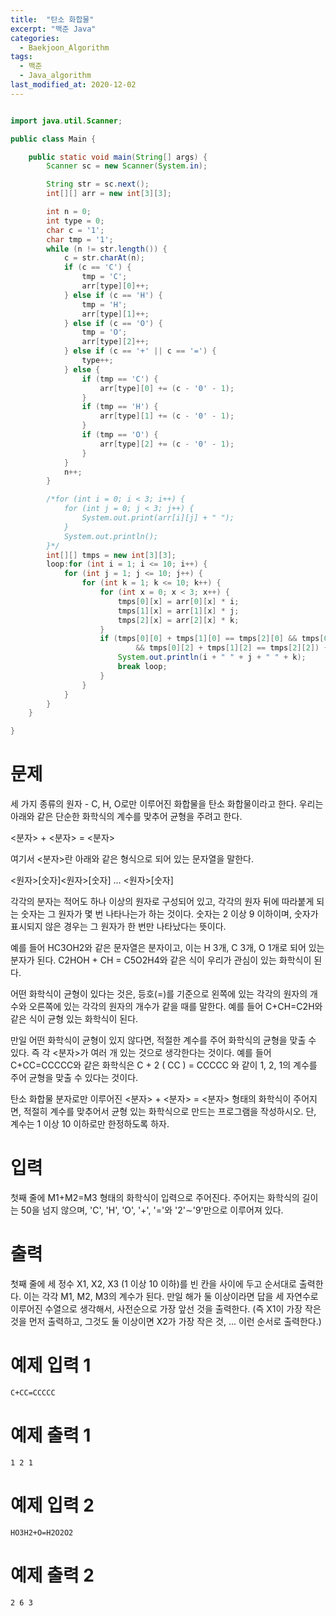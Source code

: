```yaml
---
title:  "탄소 화합물"
excerpt: "백준 Java"
categories:
  - Baekjoon_Algorithm
tags:
  - 백준
  - Java_algorithm
last_modified_at: 2020-12-02
---
```


```java

import java.util.Scanner;

public class Main {

	public static void main(String[] args) {
		Scanner sc = new Scanner(System.in);

		String str = sc.next();
		int[][] arr = new int[3][3];

		int n = 0;
		int type = 0;
		char c = '1';
		char tmp = '1';
		while (n != str.length()) {
			c = str.charAt(n);
			if (c == 'C') {
				tmp = 'C';
				arr[type][0]++;
			} else if (c == 'H') {
				tmp = 'H';
				arr[type][1]++;
			} else if (c == 'O') {
				tmp = 'O';
				arr[type][2]++;
			} else if (c == '+' || c == '=') {
				type++;
			} else {
				if (tmp == 'C') {
					arr[type][0] += (c - '0' - 1);
				}
				if (tmp == 'H') {
					arr[type][1] += (c - '0' - 1);
				}
				if (tmp == 'O') {
					arr[type][2] += (c - '0' - 1);
				}
			}
			n++;
		}

		/*for (int i = 0; i < 3; i++) {
			for (int j = 0; j < 3; j++) {
				System.out.print(arr[i][j] + " ");
			}
			System.out.println();
		}*/
		int[][] tmps = new int[3][3];
		loop:for (int i = 1; i <= 10; i++) {
			for (int j = 1; j <= 10; j++) {
				for (int k = 1; k <= 10; k++) {
					for (int x = 0; x < 3; x++) {
						tmps[0][x] = arr[0][x] * i;
						tmps[1][x] = arr[1][x] * j;
						tmps[2][x] = arr[2][x] * k;
					}
					if (tmps[0][0] + tmps[1][0] == tmps[2][0] && tmps[0][1] + tmps[1][1] == tmps[2][1]
							&& tmps[0][2] + tmps[1][2] == tmps[2][2]) {
						System.out.println(i + " " + j + " " + k);
						break loop;
					}
				}
			}
		}
	}

}
```


# 문제

세 가지 종류의 원자 - C, H, O로만 이루어진 화합물을 탄소 화합물이라고 한다. 우리는 아래와 같은 단순한 화학식의 계수를 맞추어 균형을 주려고 한다.
  
<분자> + <분자> = <분자>
  
여기서 <분자>란 아래와 같은 형식으로 되어 있는 문자열을 말한다.
  
<원자>[숫자]<원자>[숫자] … <원자>[숫자]
  
각각의 분자는 적어도 하나 이상의 원자로 구성되어 있고, 각각의 원자 뒤에 따라붙게 되는 숫자는 그 원자가 몇 번 나타나는가 하는 것이다. 숫자는 2 이상 9 이하이며, 숫자가 표시되지 않은 경우는 그 원자가 한 번만 나타났다는 뜻이다.
  
예를 들어 HC3OH2와 같은 문자열은 분자이고, 이는 H 3개, C 3개, O 1개로 되어 있는 분자가 된다. C2HOH + CH = C5O2H4와 같은 식이 우리가 관심이 있는 화학식이 된다.
  
어떤 화학식이 균형이 있다는 것은, 등호(=)를 기준으로 왼쪽에 있는 각각의 원자의 개수와 오른쪽에 있는 각각의 원자의 개수가 같을 때를 말한다. 예를 들어 C+CH=C2H와 같은 식이 균형 있는 화학식이 된다.
  
만일 어떤 화학식이 균형이 있지 않다면, 적절한 계수를 주어 화학식의 균형을 맞출 수 있다. 즉 각 <분자>가 여러 개 있는 것으로 생각한다는 것이다. 예를 들어 C+CC=CCCCC와 같은 화학식은 C + 2 ( CC ) = CCCCC 와 같이 1, 2, 1의 계수를 주어 균형을 맞출 수 있다는 것이다.
  
탄소 화합물 분자로만 이루어진 <분자> + <분자> = <분자> 형태의 화학식이 주어지면, 적절히 계수를 맞추어서 균형 있는 화학식으로 만드는 프로그램을 작성하시오. 단, 계수는 1 이상 10 이하로만 한정하도록 하자.
  
# 입력

첫째 줄에 M1+M2=M3 형태의 화학식이 입력으로 주어진다. 주어지는 화학식의 길이는 50을 넘지 않으며, 'C', 'H', 'O', '+', '='와 '2'∼'9'만으로 이루어져 있다.

# 출력

첫째 줄에 세 정수 X1, X2, X3 (1 이상 10 이하)를 빈 칸을 사이에 두고 순서대로 출력한다. 이는 각각 M1, M2, M3의 계수가 된다. 만일 해가 둘 이상이라면 답을 세 자연수로 이루어진 수열으로 생각해서, 사전순으로 가장 앞선 것을 출력한다. (즉 X1이 가장 작은 것을 먼저 출력하고, 그것도 둘 이상이면 X2가 가장 작은 것, ... 이런 순서로 출력한다.)

# 예제 입력 1 

```
C+CC=CCCCC
```

# 예제 출력 1 

```
1 2 1
```

# 예제 입력 2 

```
HO3H2+O=H2O2O2
```

# 예제 출력 2 

```
2 6 3
```
